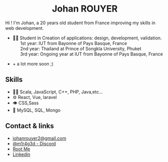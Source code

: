 
<p >
  <h1 align="center">Johan ROUYER</h1>
<p/>

Hi ! I'm Johan, a 20 years old student from France improving my skills in web development.

- 👨‍💻 Student in Creation of applications: design, development, validation.<br>
      &nbsp;&nbsp;&nbsp;&nbsp;&nbsp;&nbsp;1st year: IUT from Bayonne of Pays Basque, France
  <br>
      &nbsp;&nbsp;&nbsp;&nbsp;&nbsp;&nbsp;2nd year: Thailand at Prince of Songkla University, Phuket
  <br>
      &nbsp;&nbsp;&nbsp;&nbsp;&nbsp;&nbsp;3rd year: Ongoing year at IUT from Bayonne of Pays Basque, France
- <p>+ a lot more soon ;)</p>

## Skills
- 👨‍💻 Scala, JavaScript, C++, PHP, Java,etc...
- ⚙️ React, Vue, laravel
- 👁️ CSS,Sass
- 💽 MySQL, SQL, Mongo

## Contact & links
- johanrouyer2@gmail.com
- [@m1r4g3d - Discord](https://discord.com/users/744892863367872552)
- [Root Me](https://www.root-me.org/m1r4g3)
- [Linkedin](https://www.linkedin.com/in/johan-rouyer-710686293/)
